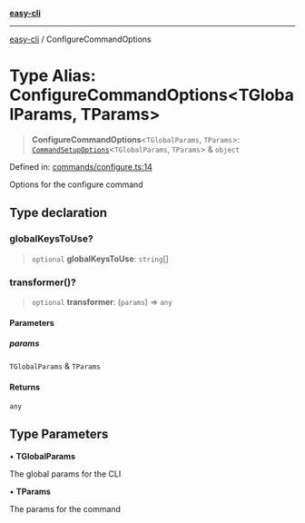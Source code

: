[**easy-cli**](../README.md)

***

[easy-cli](../globals.md) / ConfigureCommandOptions

# Type Alias: ConfigureCommandOptions\<TGlobalParams, TParams\>

> **ConfigureCommandOptions**\<`TGlobalParams`, `TParams`\>: [`CommandSetupOptions`](CommandSetupOptions.md)\<`TGlobalParams`, `TParams`\> & `object`

Defined in: [commands/configure.ts:14](https://github.com/patrickeaton/easy-cli/blob/74d97c3fa8c354b7b3193533a1494ff778ae7a99/src/commands/configure.ts#L14)

Options for the configure command

## Type declaration

### globalKeysToUse?

> `optional` **globalKeysToUse**: `string`[]

### transformer()?

> `optional` **transformer**: (`params`) => `any`

#### Parameters

##### params

`TGlobalParams` & `TParams`

#### Returns

`any`

## Type Parameters

• **TGlobalParams**

The global params for the CLI

• **TParams**

The params for the command
